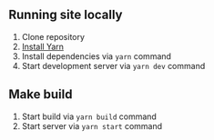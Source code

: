 ## Running site locally

1. Clone repository
2. [Install Yarn](https://yarnpkg.com/en/docs/install)
3. Install dependencies via `yarn` command
4. Start development server via `yarn dev` command

## Make build

1. Start build via `yarn build` command
2. Start server via `yarn start` command
